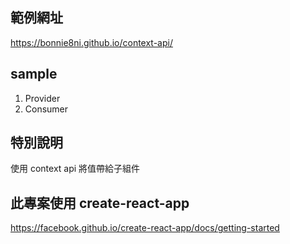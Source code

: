 ## 範例網址

https://bonnie8ni.github.io/context-api/

## sample

1. Provider
2. Consumer

## 特別說明

使用 context api 將值帶給子組件

## 此專案使用 create-react-app

https://facebook.github.io/create-react-app/docs/getting-started
